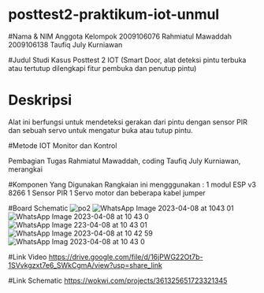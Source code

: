 # posttest2-praktikum-iot-unmul

#Nama & NIM Anggota Kelompok
2009106076 Rahmiatul Mawaddah
2009106138 Taufiq July Kurniawan

#Judul Studi Kasus
Posttest 2 IOT (Smart Door, alat deteksi pintu terbuka atau tertutup dilengkapi fitur pembuka dan penutup pintu)

# Deskripsi
Alat ini berfungsi untuk mendeteksi gerakan dari pintu dengan sensor PIR dan sebuah servo untuk mengatur buka atau tutup pintu.

#Metode IOT
Monitor dan Kontrol

Pembagian Tugas
Rahmiatul Mawaddah, coding
Taufiq July Kurniawan, merangkai

#Komponen Yang Digunakan
Rangkaian ini mengggunakan :
1 modul ESP v3 8266
1 Sensor PIR
1 Servo motor
dan beberapa kabel jumper

#Board Schematic
![po2](https://user-images.githubusercontent.com/94028247/230700126-9f0d2e3f-4455-4378-b951-33e5c1a2a8b3.png)
![WhatsApp Image 2023-04-08 at 1043 01](https://user-images.githubusercontent.com/94028247/230700199-10a5dca2-236d-4ea8-9d0f-1a8cae370d63.jpeg)
![WhatsApp Image 2023-04-08 at 10 43 0](https://user-images.githubusercontent.com/94028247/230700252-6b6c2de4-875b-4a83-997c-b0ae61a660d9.jpeg)
![WhatsApp Image 223-04-08 at 10 43 01](https://user-images.githubusercontent.com/94028247/230700234-7e07bab5-69f4-4033-a963-11338c17b4f5.jpeg)
![WhatsApp Image 2023-04-08 at 10 42 59](https://user-images.githubusercontent.com/94028247/230700258-9d1691e4-9cd8-41b3-9286-abab389a53fb.jpeg)
![WhatsApp Imag 2023-04-08 at 10 43 0](https://user-images.githubusercontent.com/94028247/230700245-dbe377e6-6c7d-4ce6-972b-5efe6eb40d58.jpeg)

#Link Video
https://drive.google.com/file/d/16jPWG22Ot7b-1SVvkgzxt7e6_SWkCgmA/view?usp=share_link


#Link Schematic
https://wokwi.com/projects/361325651723321345
